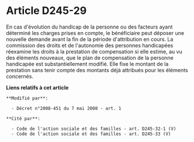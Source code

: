 # Article D245-29

En cas d'évolution du handicap de la personne ou des facteurs ayant déterminé les charges prises en compte, le bénéficiaire
peut déposer une nouvelle demande avant la fin de la période d'attribution en cours. La commission des droits et de
l'autonomie des personnes handicapées réexamine les droits à la prestation de compensation si elle estime, au vu des éléments
nouveaux, que le plan de compensation de la personne handicapée est substantiellement modifié. Elle fixe le montant de la
prestation sans tenir compte des montants déjà attribués pour les éléments concernés.

**Liens relatifs à cet article**

	**Modifié par**:

	  - Décret n°2008-451 du 7 mai 2008 - art. 1

	**Cité par**:

	  - Code de l'action sociale et des familles - art. D245-32-1 (V)
	  - Code de l'action sociale et des familles - art. D245-33 (V)

